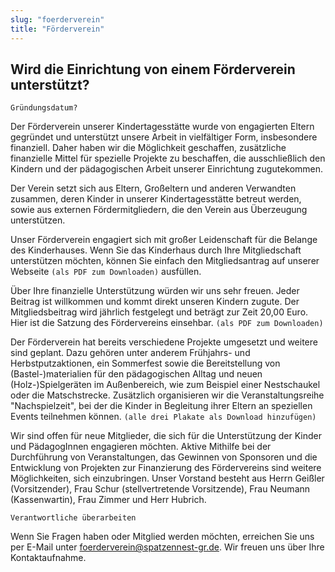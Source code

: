 ```yaml
---
slug: "foerderverein"
title: "Förderverein"
---
```


## Wird die Einrichtung von einem Förderverein unterstützt?

`Gründungsdatum?`

Der Förderverein unserer Kindertagesstätte wurde von engagierten Eltern gegründet und unterstützt unsere Arbeit in
vielfältiger Form, insbesondere finanziell. Daher haben wir die Möglichkeit
geschaffen, zusätzliche finanzielle Mittel für spezielle Projekte zu beschaffen, die ausschließlich
den Kindern und der pädagogischen Arbeit unserer Einrichtung zugutekommen.

Der Verein setzt sich aus Eltern, Großeltern und anderen Verwandten zusammen, deren Kinder in
unserer Kindertagesstätte betreut werden, sowie aus externen Fördermitgliedern, die den Verein
aus Überzeugung unterstützen.

Unser Förderverein engagiert sich mit großer Leidenschaft für die Belange des Kinderhauses. Wenn
Sie das Kinderhaus durch Ihre Mitgliedschaft unterstützen möchten, können Sie einfach den Mitgliedsantrag auf unserer
Webseite `(als PDF zum Downloaden)` ausfüllen.

Über Ihre finanzielle Unterstützung würden wir uns sehr freuen. Jeder Beitrag ist willkommen und
kommt direkt unseren Kindern zugute. Der Mitgliedsbeitrag wird jährlich festgelegt und beträgt
zur Zeit 20,00 Euro. Hier ist die Satzung des Fördervereins einsehbar. `(als PDF zum Downloaden)`

Der Förderverein hat bereits verschiedene Projekte umgesetzt und weitere sind geplant. Dazu gehören unter anderem
Frühjahrs- und Herbstputzaktionen, ein Sommerfest sowie die Bereitstellung
von (Bastel-)materialien für den pädagogischen Alltag und neuen (Holz-)Spielgeräten im Außenbereich, wie zum Beispiel
einer Nestschaukel oder die Matschstrecke. Zusätzlich organisieren wir
die Veranstaltungsreihe "Nachspielzeit", bei der die Kinder in Begleitung ihrer Eltern an speziellen
Events teilnehmen können. `(alle drei Plakate als Download hinzufügen)`

Wir sind offen für neue Mitglieder, die sich für die Unterstützung der Kinder und PädagogInnen
engagieren möchten. Aktive Mithilfe bei der Durchführung von Veranstaltungen, das Gewinnen
von Sponsoren und die Entwicklung von Projekten zur Finanzierung des Fördervereins sind weitere
Möglichkeiten, sich einzubringen. Unser Vorstand besteht aus Herrn Geißler (Vorsitzender), Frau
Schur (stellvertretende Vorsitzende), Frau Neumann (Kassenwartin), Frau Zimmer und Herr Hubrich.

`Verantwortliche überarbeiten`

Wenn Sie Fragen haben oder Mitglied werden möchten, erreichen Sie uns per E-Mail unter foerderverein@spatzennest-gr.de.
Wir freuen uns über Ihre Kontaktaufnahme.